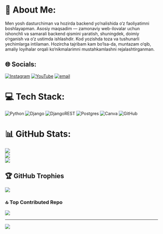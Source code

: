 # 💫 About Me:
Men yosh dasturchiman va hozirda backend yo‘nalishida o‘z faoliyatimni boshlayapman. Asosiy maqsadim — zamonaviy web-ilovalar uchun ishonchli va samarali backend qismini yaratish, shuningdek, doimiy o‘rganish va o‘z ustimda ishlashdir. Kod yozishda toza va tushunarli yechimlarga intilaman. Hozircha tajribam kam bo‘lsa-da, muntazam o‘qib, amaliy loyihalar orqali ko‘nikmalarimni mustahkamlashni rejalashtirganman.

## 🌐 Socials:
[![Instagram](https://img.shields.io/badge/Instagram-%23E4405F.svg?logo=Instagram&logoColor=white)](https://instagram.com/abdurashidovv_06) [![YouTube](https://img.shields.io/badge/YouTube-%23FF0000.svg?logo=YouTube&logoColor=white)](https://youtube.com/@@Abdulaziz-cs3xb) [![email](https://img.shields.io/badge/Email-D14836?logo=gmail&logoColor=white)](mailto:geroy7707.a@gmail.com) 

# 💻 Tech Stack:
![Python](https://img.shields.io/badge/python-3670A0?style=for-the-badge&logo=python&logoColor=ffdd54) ![Django](https://img.shields.io/badge/django-%23092E20.svg?style=for-the-badge&logo=django&logoColor=white) ![DjangoREST](https://img.shields.io/badge/DJANGO-REST-ff1709?style=for-the-badge&logo=django&logoColor=white&color=ff1709&labelColor=gray) ![Postgres](https://img.shields.io/badge/postgres-%23316192.svg?style=for-the-badge&logo=postgresql&logoColor=white) ![Canva](https://img.shields.io/badge/Canva-%2300C4CC.svg?style=for-the-badge&logo=Canva&logoColor=white) ![GitHub](https://img.shields.io/badge/github-%23121011.svg?style=for-the-badge&logo=github&logoColor=white)
# 📊 GitHub Stats:
![](https://github-readme-stats.vercel.app/api?username=abdurashidov06&theme=dark&hide_border=false&include_all_commits=true&count_private=true)<br/>
![](https://nirzak-streak-stats.vercel.app/?user=abdurashidov06&theme=dark&hide_border=false)<br/>
![](https://github-readme-stats.vercel.app/api/top-langs/?username=abdurashidov06&theme=dark&hide_border=false&include_all_commits=true&count_private=true&layout=compact)

## 🏆 GitHub Trophies
![](https://github-profile-trophy.vercel.app/?username=KitayesUz&theme=tokyonight&no-frame=false&no-bg=false&margin-w=4)

### 🔝 Top Contributed Repo
![](https://github-contributor-stats.vercel.app/api?username=abdurashidov06&limit=5&theme=blue-green&combine_all_yearly_contributions=true)

---
[![](https://visitcount.itsvg.in/api?id=abdurashidov06&icon=0&color=0)](https://visitcount.itsvg.in)

<!-- Proudly created with GPRM ( https://gprm.itsvg.in ) -->

